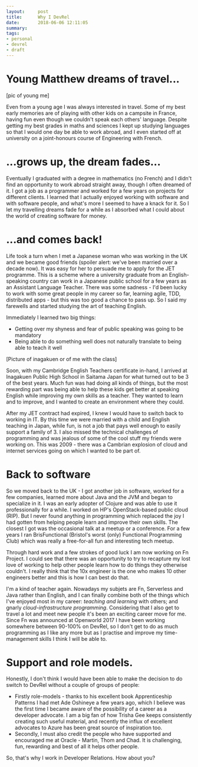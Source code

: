 ```yaml
---
layout:     post
title:      Why I DevRel
date:       2018-06-06 12:11:05
summary:    
tags:
- personal
- devrel
- draft
---
```


# Young Matthew dreams of travel...

[pic of young me]

Even from a young age I was always interested in travel. Some of my best early memories are of playing with other kids on a campsite in France, having fun even though we couldn't speak each others' language. Despite getting my best grades in maths and sciences I kept up studying languages so that I would one day be able to work abroad, and I even started off at university on a joint-honours course of Engineering with French.

# ...grows up, the dream fades...

Eventually I graduated with a degree in mathematics (no French) and I didn't find an opportunity to work abroad straight away, though I often dreamed of it. I got a job as a programmer and worked for a few years on projects for different clients. I learned that I actually enjoyed working with software and with software people, and what's more I seemed to have a knack for it. So I let my travelling dreams fade for a while as I absorbed what I could about the world of creating software for money.

# ...and comes back!

Life took a turn when I met a Japanese woman who was working in the UK and we became good friends (spoiler alert: we've been married over a decade now). It was easy for her to persuade me to apply for the JET programme. This is a scheme where a university graduate from an English-speaking country can work in a Japanese public school for a few years as an Assistant Language Teacher. There was some sadness - I'd been lucky to work with some great people in my career so far, learning agile, TDD, distributed apps - but this was too good a chance to pass up. So I said my farewells and started studying the art of teaching English.

Immediately I learned two big things:
  - Getting over my shyness and fear of public speaking was going to be mandatory
  - Being able to do something well does not naturally translate to being able to teach it well

[Picture of inagakuen or of me with the class]

Soon, with my Cambridge English Teachers certificate in-hand, I arrived at Inagakuen Public High School in Saitama Japan for what turned out to be 3 of the best years. Much fun was had doing all kinds of things, but the most rewarding part was being able to help these kids get better at speaking English while improving my own skills as a teacher. They wanted to learn and to improve, and I wanted to create an environment where they could.

After my JET contract had expired, I knew I would have to switch back to working in IT. By this time we were married with a child and English teaching in Japan, while fun, is not a job that pays well enough to easily support a family of 3. I also missed the technical challenges of programming and was jealous of some of the cool stuff my friends were working on. This was 2009 - there was a Cambrian explosion of cloud and internet services going on which I wanted to be part of.

# Back to software

So we moved back to the UK - I got another job in software, worked for a few companies, learned more about Java and the JVM and began to specialize in it. I was an early adopter of Clojure and was able to use it professionally for a while. I worked on HP's OpenStack-based public cloud (RIP). But I never found anything in programming which replaced the joy I had gotten from helping people learn and improve their own skills.  The closest I got was the occasional talk at a meetup or a conference. For a few years I ran BrisFunctional (Bristol's worst (only) Functional Programming Club) which was really a free-for-all fun and interesting tech meetup.

Through hard work and a few strokes of good luck I am now working on Fn Project. I could see that there was an opportunity to try to recapture my lost love of working to help other people learn how to do things they otherwise couldn't. I really think that the 10x engineer is the one who makes 10 other engineers better and this is how I can best do that.

I'm a kind of teacher again. Nowadays my subjets are Fn, Serverless and Java rather than English, and I can finally combine both of the things which I've enjoyed most in my career: _teaching and learning_ with others; and gnarly _cloud-infrastructure programming_. Considering that I also get to travel a lot and meet new people it's been an exciting career move for me. Since Fn was announced at Openworld 2017 I have been working somewhere between 90-100% on DevRel, so I don't get to do as much programming as I like any more but as I practise and improve my time-management skills I think I will be able to.

# Support and role models.

Honestly, I don't think I would have been able to make the decision to do switch to DevRel without a couple of groups of people:
  - Firstly role-models - thanks to his excellent book Apprenticeship Patterns I had met Ade Oshineye a few years ago, which I believe was the first time I became aware of the possibility of a career as a developer advocate. I am a big fan of how Trisha Gee keeps consistently creating such useful material, and recently the influx of excellent advocates to Azure has been great source of inspiration too.
  - Secondly, I must also credit the people who have supported and encouraged me at Oracle - Martin, Thom and Chad. It is challenging, fun, rewarding and best of all it helps other people.

So, that's why I work in Developer Relations. How about you?
